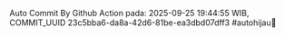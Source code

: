 Auto Commit By Github Action pada: 2025-09-25 19:44:55 WIB, COMMIT_UUID 23c5bba6-da8a-42d6-81be-ea3dbd07dff3 #autohijau🗿
